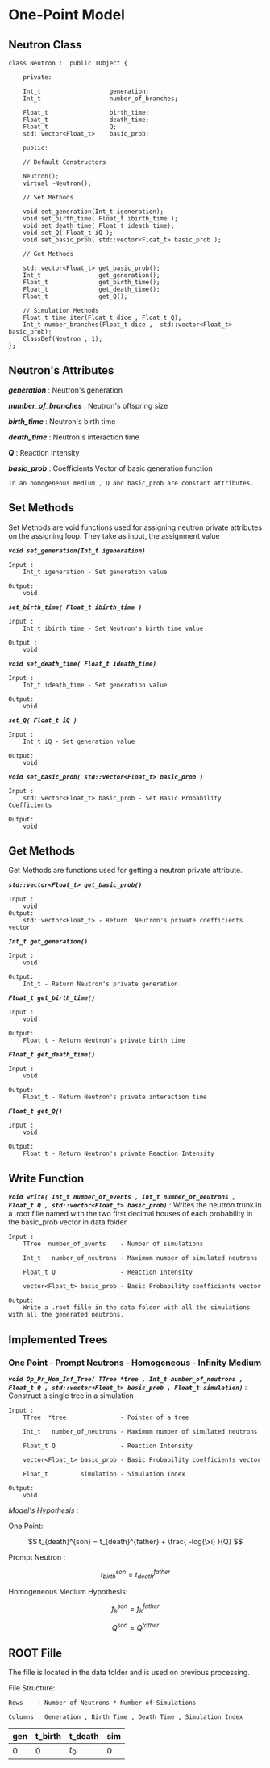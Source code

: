 # One-Point Model


## Neutron Class

```{code}
class Neutron :  public TObject {
    
    private:

    Int_t                   generation;
    Int_t                   number_of_branches;

    Float_t                 birth_time;
    Float_t                 death_time;
    Float_t                 Q;  
    std::vector<Float_t>    basic_prob;
    
    public:

    // Default Constructors

    Neutron();
    virtual ~Neutron();

    // Set Methods

    void set_generation(Int_t igeneration);
    void set_birth_time( Float_t ibirth_time );
    void set_death_time( Float_t ideath_time);
    void set_Q( Float_t iQ );
    void set_basic_prob( std::vector<Float_t> basic_prob );

    // Get Methods

    std::vector<Float_t> get_basic_prob();    
    Int_t                get_generation();
    Float_t              get_birth_time();
    Float_t              get_death_time();
    Float_t              get_Q();

    // Simulation Methods
    Float_t time_iter(Float_t dice , Float_t Q);
    Int_t number_branches(Float_t dice ,  std::vector<Float_t> basic_prob);
    ClassDef(Neutron , 1);
};
```

## Neutron's Attributes

***generation***            : Neutron's generation

***number_of_branches***    : Neutron's offspring size

***birth_time***            : Neutron's birth time

***death_time***            : Neutron's interaction time

***Q***                     : Reaction Intensity

***basic_prob***            : Coefficients Vector of basic generation function

```{note}
In an homogeneous medium , Q and basic_prob are constant attributes.
```

## Set Methods
Set Methods are void functions used for assigning neutron private attributes on the assigning loop. They take as input, the assignment value


***` void set_generation(Int_t igeneration) `*** 
<p align="center">
    
    Input :
        Int_t igeneration - Set generation value

    Output:
        void
</p>

***` set_birth_time( Float_t ibirth_time ) `*** 
<p align="center">
    
    Input :
        Int_t ibirth_time - Set Neutron's birth time value
    
    Output :
        void
</p>

***` void set_death_time( Float_t ideath_time) `*** 
<p align="center">
    
    Input :
        Int_t ideath_time - Set generation value

    Output:
        void
</p>

***` set_Q( Float_t iQ ) `*** 
<p align="center">
    
    Input :
        Int_t iQ - Set generation value
    
    Output:
        void
</p>





***` void set_basic_prob( std::vector<Float_t> basic_prob ) `*** 
<p align="center">
    
    Input :
        std::vector<Float_t> basic_prob - Set Basic Probability Coefficients
    
    Output:
        void
</p>

## Get Methods
Get Methods are functions used for getting a neutron private attribute.

***` std::vector<Float_t> get_basic_prob() `*** 
<p align="center">
    
    Input :
        void
    Output:
        std::vector<Float_t> - Return  Neutron's private coefficients vector
</p>

***` Int_t get_generation() `*** 
<p align="center">
    
    Input :
        void
    
    Output:
        Int_t - Return Neutron's private generation 
</p>

***` Float_t get_birth_time() `*** 
<p align="center">
    
    Input :
        void
    
    Output:
        Float_t - Return Neutron's private birth time
</p>

***` Float_t get_death_time() `*** 
<p align="center">
    
    Input :
        void
    
    Output:
        Float_t - Return Neutron's private interaction time
</p>

***` Float_t get_Q() `*** 
<p align="center">
    
    Input :
        void
    
    Output:
        Float_t - Return Neutron's private Reaction Intensity
</p>



## Write Function

***` void write( Int_t number_of_events , Int_t number_of_neutrons , Float_t Q , std::vector<Float_t> basic_prob) `***  : Writes the neutron trunk in a .root fille named with the two first decimal houses of each probability in the basic_prob vector in data folder

<p align="center">
    
    Input :
        TTree  number_of_events    - Number of simulations

        Int_t   number_of_neutrons - Maximum number of simulated neutrons
    
        Float_t Q                  - Reaction Intensity
    
        vector<Float_t> basic_prob - Basic Probability coefficients vector
    
    Output:
        Write a .root fille in the data folder with all the simulations with all the generated neutrons.
</p>


## Implemented Trees

### One Point - Prompt Neutrons - Homogeneous - Infinity Medium

***`void Op_Pr_Hom_Inf_Tree( TTree *tree , Int_t number_of_neutrons , Float_t Q , std::vector<Float_t> basic_prob , Float_t simulation)`*** : Construct a single tree in a simulation

<p align="center">
    
    Input :
        TTree  *tree               - Pointer of a tree

        Int_t   number_of_neutrons - Maximum number of simulated neutrons
    
        Float_t Q                  - Reaction Intensity
    
        vector<Float_t> basic_prob - Basic Probability coefficients vector
    
        Float_t         simulation - Simulation Index
    
    Output:
        void
</p>

*Model's Hypothesis :*

One Point:

$$ t_{death}^{son} = t_{death}^{father} + \frac{ -log(\xi)  }{Q}  $$

Prompt Neutron :

$$ t_{birth}^{son} = t_{death}^{father} $$

Homogeneous Medium Hypothesis:

$$ f_{k}^{son} = f_{k}^{father} $$

$$ Q^{son} = Q^{father} $$

## ROOT Fille 

The fille is located in the data folder and is used on previous processing. 

File Structure:
<p align="center">
    
    Rows    : Number of Neutrons * Number of Simulations
        
    Columns : Generation , Birth Time , Death Time , Simulation Index  
</p>

<p align="center">

| gen  | t_birth | t_death | sim  |
| :--- | :------ | :------ | :--- |
| 0    | 0       | $t_0$   | 0    |

</p>



